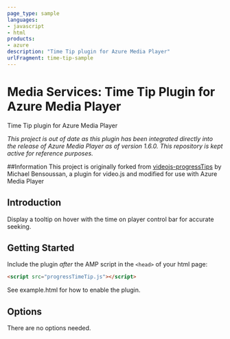```yaml
---
page_type: sample
languages:
- javascript
- html
products:
- azure
description: "Time Tip plugin for Azure Media Player"
urlFragment: time-tip-sample
---
```


# Media Services: Time Tip Plugin for Azure Media Player

Time Tip plugin for Azure Media Player

*This project is out of date as this plugin has been integrated directly into the release of Azure Media Player as of version 1.6.0.  This repository is kept active for reference purposes.* 

##Information
This project is originally forked from [videojs-progressTips](https://github.com/mickey/videojs-progressTips) by Michael Bensoussan, a plugin for video.js and modified for use with Azure Media Player 

## Introduction

Display a tooltip on hover with the time on player control bar for accurate seeking.

## Getting Started
Include the plugin *after* the AMP script in the `<head>` of your html page:

```html
<script src="progressTimeTip.js"></script>
```

See example.html for how to enable the plugin.

## Options

There are no options needed.

